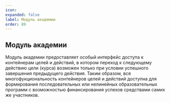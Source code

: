 ```yaml
---
icon: 
expanded: false
label: Модуль академии
order: 89
---
```

## Модуль академии
Модуль академии предоставляет особый интерфейс доступа к контейнерам целей и действий, в котором переход к следующему действию цели (курса) возможен только при условии успешного завершения предыдущего действия.
Таким образом, вся многофукциональность контейнеров целей и действий доступна для формирования последовательных или нелинейных образовательных программ с возможностью финансирования успехов средствами самих же участников.
